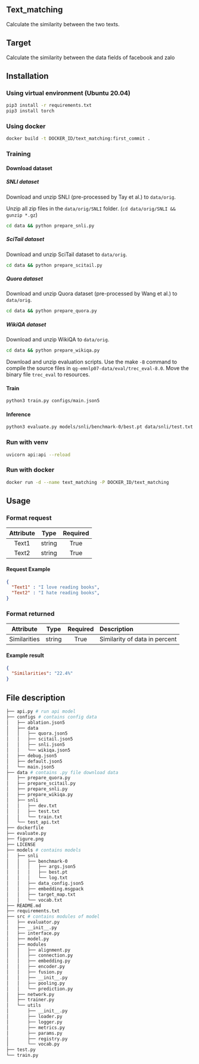## Text_matching
Calculate the similarity between the two texts.
## Target
Calculate the similarity between the data fields of facebook and zalo

## Installation
### Using virtual environment (Ubuntu 20.04)
```bash
pip3 install -r requirements.txt
pip3 install torch
```

### Using docker
```bash
docker build -t DOCKER_ID/text_matching:first_commit .
```

### Training
#### Download dataset

##### SNLI dataset

Download and unzip SNLI (pre-processed by Tay et al.) to `data/orig`.

Unzip all zip files in the `data/orig/SNLI` folder. (```cd data/orig/SNLI && gunzip *.gz```)

```bash
cd data && python prepare_snli.py
```
##### SciTail dataset
Download and unzip SciTail dataset to `data/orig`.
```bash
cd data && python prepare_scitail.py
```
##### Quora dataset
Download and unzip Quora dataset (pre-processed by Wang et al.) to `data/orig`.

```bash
cd data && python prepare_quora.py
```
##### WikiQA dataset
Download and unzip WikiQA to `data/orig`.

```bash
cd data && python prepare_wikiqa.py
```
Download and unzip evaluation scripts. Use the make `-B` command to compile the source files in `qg-emnlp07-data/eval/trec_eval-8.0`.
Move the binary file `trec_eval` to resources.
#### Train
```bash
python3 train.py configs/main.json5
```

#### Inference
```bash
python3 evaluate.py models/snli/benchmark-0/best.pt data/snli/test.txt
```

### Run with venv
```bash
uvicorn api:api --reload
```

### Run with docker
```bash
docker run -d --name text_matching -P DOCKER_ID/text_matching
```

## Usage
### Format request

| Attribute |  Type  | Required |
| :-------: | :----: | :------: |
|   Text1   | string |   True   |
|   Text2   | string |   True   |

#### Request Example

```json
{
  "Text1" : "I love reading books",
  "Text2" : "I hate reading books",
}
```

### Format returned

|  Attribute   |  Type  | Required |          Description          |
| :----------: | :----: | :------: | :---------------------------- |
| Similarities | string |   True   | Similarity of data in percent |

#### Example result

```json
{
  "Similarities": "22.4%"
}
```
## File description
```bash
├── api.py # run api model
├── configs # contains config data
│   ├── ablation.json5
│   ├── data
│   │   ├── quora.json5
│   │   ├── scitail.json5
│   │   ├── snli.json5
│   │   └── wikiqa.json5
│   ├── debug.json5
│   ├── default.json5
│   └── main.json5
├── data # contains .py file download data
│   ├── prepare_quora.py
│   ├── prepare_scitail.py
│   ├── prepare_snli.py
│   ├── prepare_wikiqa.py
│   ├── snli
│   │   ├── dev.txt
│   │   ├── test.txt
│   │   └── train.txt
│   └── test_api.txt
├── dockerfile
├── evaluate.py
├── figure.png
├── LICENSE
├── models # contains models
│   ├── snli
│   │   ├── benchmark-0
│   │   │   ├── args.json5
│   │   │   ├── best.pt
│   │   │   └── log.txt
│   │   ├── data_config.json5
│   │   ├── embedding.msgpack
│   │   ├── target_map.txt
│   │   └── vocab.txt
├── README.md
├── requirements.txt
├── src	# contains modules of model
│   ├── evaluator.py
│   ├── __init__.py
│   ├── interface.py
│   ├── model.py
│   ├── modules
│   │   ├── alignment.py
│   │   ├── connection.py
│   │   ├── embedding.py
│   │   ├── encoder.py
│   │   ├── fusion.py
│   │   ├── __init__.py
│   │   ├── pooling.py
│   │   └── prediction.py
│   ├── network.py
│   ├── trainer.py
│   └── utils
│       ├── __init__.py
│       ├── loader.py
│       ├── logger.py
│       ├── metrics.py
│       ├── params.py
│       ├── registry.py
│       └── vocab.py
├── test.py
└── train.py
```